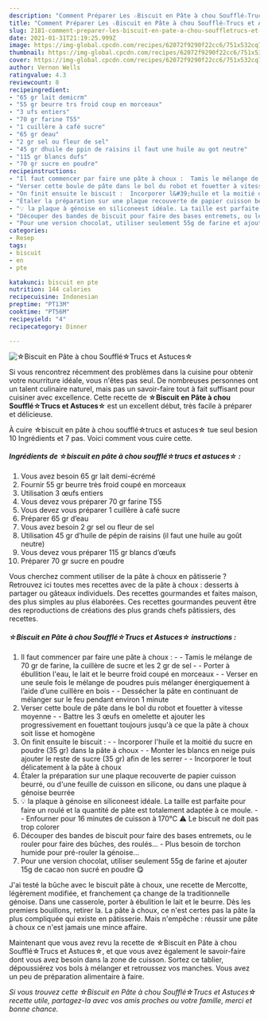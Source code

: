 ```yaml
---
description: "Comment Préparer Les ☆Biscuit en Pâte à chou Soufflé☆Trucs et Astuces☆"
title: "Comment Préparer Les ☆Biscuit en Pâte à chou Soufflé☆Trucs et Astuces☆"
slug: 2181-comment-preparer-les-biscuit-en-pate-a-chou-souffletrucs-et-astuces
date: 2021-01-31T21:19:25.999Z
image: https://img-global.cpcdn.com/recipes/62072f9290f22cc6/751x532cq70/☆biscuit-en-pate-a-chou-souffle☆trucs-et-astuces☆-photo-principale-de-la-recette.jpg
thumbnail: https://img-global.cpcdn.com/recipes/62072f9290f22cc6/751x532cq70/☆biscuit-en-pate-a-chou-souffle☆trucs-et-astuces☆-photo-principale-de-la-recette.jpg
cover: https://img-global.cpcdn.com/recipes/62072f9290f22cc6/751x532cq70/☆biscuit-en-pate-a-chou-souffle☆trucs-et-astuces☆-photo-principale-de-la-recette.jpg
author: Vernon Wells
ratingvalue: 4.3
reviewcount: 8
recipeingredient:
- "65 gr lait demicrm"
- "55 gr beurre trs froid coup en morceaux"
- "3 ufs entiers"
- "70 gr farine T55"
- "1 cuillère à café sucre"
- "65 gr deau"
- "2 gr sel ou fleur de sel"
- "45 gr dhuile de ppin de raisins il faut une huile au got neutre"
- "115 gr blancs dufs"
- "70 gr sucre en poudre"
recipeinstructions:
- "Il faut commencer par faire une pâte à choux :  Tamis le mélange de 70 gr de farine, la cuillère de sucre et les 2 gr de sel  Porter à ébullition l&#39;eau, le lait et le beurre froid coupé en morceaux  Verser en une seule fois le mélange de poudres puis mélanger énergiquement à l’aide d’une cuillère en bois   Dessécher la pâte en continuant de mélanger sur le feu pendant environ 1 minute"
- "Verser cette boule de pâte dans le bol du robot et fouetter à vitesse moyenne  Battre les 3 œufs en omelette et ajouter les progressivement en fouettant toujours jusqu&#39;à ce que la pâte à choux soit lisse et homogène"
- "On finit ensuite le biscuit :  Incorporer l&#39;huile et la moitié du sucre en poudre (35 gr) dans la pâte à choux  Monter les blancs en neige puis ajouter le reste de sucre (35 gr) afin de les serrer  Incorporer le tout délicatement à la pâte à choux"
- "Étaler la préparation sur une plaque recouverte de papier cuisson beurré, ou d&#39;une feuille de cuisson en silicone, ou dans une plaque à génoise beurrée"
- "💡 la plaque à génoise en siliconeest idéale. La taille est parfaite pour faire un roulé et la quantité de pâte est totalement adaptée à ce moule.  Enfourner pour 16 minutes de cuisson à 170°C ⚠️ Le biscuit ne doit pas trop colorer"
- "Découper des bandes de biscuit pour faire des bases entremets, ou le rouler pour faire des bûches, des roulés... Plus besoin de torchon humide pour pré-rouler la génoise..."
- "Pour une version chocolat, utiliser seulement 55g de farine et ajouter 15g de cacao non sucré en poudre 😋"
categories:
- Resep
tags:
- biscuit
- en
- pte

katakunci: biscuit en pte 
nutrition: 144 calories
recipecuisine: Indonesian
preptime: "PT13M"
cooktime: "PT56M"
recipeyield: "4"
recipecategory: Dinner

---
```



![☆Biscuit en Pâte à chou Soufflé☆Trucs et Astuces☆](https://img-global.cpcdn.com/recipes/62072f9290f22cc6/751x532cq70/☆biscuit-en-pate-a-chou-souffle☆trucs-et-astuces☆-photo-principale-de-la-recette.jpg)

Si vous rencontrez récemment des problèmes dans la cuisine pour obtenir votre nourriture idéale, vous n'êtes pas seul. De nombreuses personnes ont un talent culinaire naturel, mais pas un savoir-faire tout à fait suffisant pour cuisiner avec excellence. Cette recette de <strong> ☆Biscuit en Pâte à chou Soufflé☆Trucs et Astuces☆ </strong> est un excellent début, très facile à préparer et délicieuse.

<!--inarticleads1-->

À cuire ☆biscuit en pâte à chou soufflé☆trucs et astuces☆ tue seul besion 10 Ingrédients et 7 pas. Voici comment vous cuire cette.

##### Ingrédients de ☆biscuit en pâte à chou soufflé☆trucs et astuces☆ :

1. Vous avez besoin 65 gr lait demi-écrémé
1. Fournir 55 gr beurre très froid coupé en morceaux
1. Utilisation 3 œufs entiers
1. Vous devez vous préparer 70 gr farine T55
1. Vous devez vous préparer 1 cuillère à café sucre
1. Préparer 65 gr d’eau
1. Vous avez besoin 2 gr sel ou fleur de sel
1. Utilisation 45 gr d’huile de pépin de raisins (il faut une huile au goût neutre)
1. Vous devez vous préparer 115 gr blancs d’œufs
1. Préparer 70 gr sucre en poudre


Vous cherchez comment utiliser de la pâte à choux en pâtisserie ? Retrouvez ici toutes mes recettes avec de la pâte à choux : desserts à partager ou gâteaux individuels. Des recettes gourmandes et faites maison, des plus simples au plus élaborées. Ces recettes gourmandes peuvent être des reproductions de créations des plus grands chefs pâtissiers, des recettes. 

<!--inarticleads2-->

##### ☆Biscuit en Pâte à chou Soufflé☆Trucs et Astuces☆ instructions :

1. Il faut commencer par faire une pâte à choux : -  - Tamis le mélange de 70 gr de farine, la cuillère de sucre et les 2 gr de sel -  - Porter à ébullition l&#39;eau, le lait et le beurre froid coupé en morceaux -  - Verser en une seule fois le mélange de poudres puis mélanger énergiquement à l’aide d’une cuillère en bois  -  - Dessécher la pâte en continuant de mélanger sur le feu pendant environ 1 minute
1. Verser cette boule de pâte dans le bol du robot et fouetter à vitesse moyenne -  - Battre les 3 œufs en omelette et ajouter les progressivement en fouettant toujours jusqu&#39;à ce que la pâte à choux soit lisse et homogène
1. On finit ensuite le biscuit : -  - Incorporer l&#39;huile et la moitié du sucre en poudre (35 gr) dans la pâte à choux -  - Monter les blancs en neige puis ajouter le reste de sucre (35 gr) afin de les serrer -  - Incorporer le tout délicatement à la pâte à choux
1. Étaler la préparation sur une plaque recouverte de papier cuisson beurré, ou d&#39;une feuille de cuisson en silicone, ou dans une plaque à génoise beurrée
1. 💡 la plaque à génoise en siliconeest idéale. La taille est parfaite pour faire un roulé et la quantité de pâte est totalement adaptée à ce moule. -  - Enfourner pour 16 minutes de cuisson à 170°C ⚠️ Le biscuit ne doit pas trop colorer
1. Découper des bandes de biscuit pour faire des bases entremets, ou le rouler pour faire des bûches, des roulés... - Plus besoin de torchon humide pour pré-rouler la génoise...
1. Pour une version chocolat, utiliser seulement 55g de farine et ajouter 15g de cacao non sucré en poudre 😋


J&#39;ai testé la bûche avec le biscuit pâte à choux, une recette de Mercotte, légèrement modifiée, et franchement ça change de la traditionnelle génoise. Dans une casserole, porter à ébulition le lait et le beurre. Dès les premiers bouillons, retirer la. La pâte à choux, ce n&#39;est certes pas la pâte la plus compliquée qui existe en pâtisserie. Mais n&#39;empêche : réussir une pâte à choux ce n&#39;est jamais une mince affaire. 

<!--inarticleads1-->

<p>
Maintenant que vous avez revu la recette de ☆Biscuit en Pâte à chou Soufflé☆Trucs et Astuces☆, et que vous avez également le savoir-faire dont vous avez besoin dans la zone de cuisson. Sortez ce tablier, dépoussiérez vos bols à mélanger et retroussez vos manches. Vous avez un peu de préparation alimentaire à faire.
</p>

<p>
<i>Si vous trouvez cette ☆Biscuit en Pâte à chou Soufflé☆Trucs et Astuces☆ recette utile, partagez-la avec vos amis proches ou votre famille, merci et bonne chance.</i>
</p>
